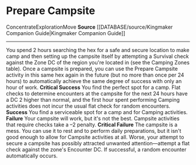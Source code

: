 ﻿---
actions: null
cost: null
element: null
frequency: null
id: '1471'
name: Prepare Campsite
rarity: Common
requirement: null
rus_type_level: null
school: null
source: '[[DATABASE/source/Kingmaker Companion Guide|Kingmaker Companion Guide]]'
trait:
- '[[DATABASE/trait/Concentrate|Concentrate]]'
- '[[DATABASE/trait/Exploration|Exploration]]'
- '[[DATABASE/trait/Move|Move]]'
trigger: null
type: Action

---
# Prepare Campsite

<span class="item-trait">Concentrate</span><span class="item-trait">Exploration</span><span class="item-trait">Move</span>
**Source** [[DATABASE/source/Kingmaker Companion Guide|Kingmaker Companion Guide]]

---
You spend 2 hours searching the hex for a safe and secure location to make camp and then setting up the campsite itself by attempting a Survival check against the Zone DC of the region you're located in (see the Camping Zones table). Once a campsite is prepared, you can use the Prepare Campsite activity in this same hex again in the future (but no more than once per 24 hours) to automatically achieve the same degree of success with only an hour of work.
**Critical Success** You find the perfect spot for a camp. Flat checks to determine encounters at the campsite for the next 24 hours have a DC 2 higher than normal, and the first hour spent performing Camping activities does not incur the usual flat check for random encounters.
**Success** You find a serviceable spot for a camp and for Camping activities.
**Failure** Your campsite will work, but it's not the best. Campsite activities that require checks take a –2 penalty.
**Critical Failure** The campsite is a mess. You can use it to rest and to perform daily preparations, but it isn't good enough to allow for Campsite activities at all. Worse, your attempt to secure a campsite has possibly attracted unwanted attention—attempt a flat check against the zone's Encounter DC. If successful, a random encounter automatically occurs.
